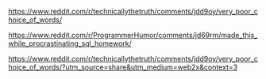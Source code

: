 https://www.reddit.com/r/technicallythetruth/comments/jdd9oy/very_poor_choice_of_words/


https://www.reddit.com/r/ProgrammerHumor/comments/jd69rm/made_this_while_procrastinating_sql_homework/

https://www.reddit.com/r/technicallythetruth/comments/jdd9oy/very_poor_choice_of_words/?utm_source=share&utm_medium=web2x&context=3
